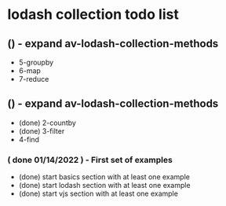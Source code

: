 # lodash collection todo list

## () - expand av-lodash-collection-methods
* 5-groupby
* 6-map
* 7-reduce

## () - expand av-lodash-collection-methods
* (done) 2-countby
* (done) 3-filter
* 4-find

### ( done 01/14/2022 ) - First set of examples
* (done) start basics section with at least one example
* (done) start lodash section with at least one example
* (done) start vjs section with at least one example

